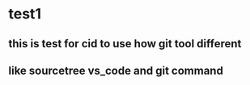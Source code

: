 # test1
## this is test for cid to use how git tool different
## like sourcetree vs_code and git command
